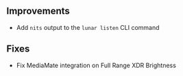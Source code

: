 ## Improvements

- Add `nits` output to the `lunar listen` CLI command

## Fixes

- Fix MediaMate integration on Full Range XDR Brightness
